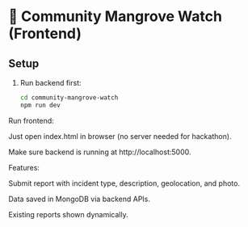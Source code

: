 # 🌱 Community Mangrove Watch (Frontend)

## Setup
1. Run backend first:
   ```bash
   cd community-mangrove-watch
   npm run dev
Run frontend:

Just open index.html in browser (no server needed for hackathon).

Make sure backend is running at http://localhost:5000.

Features:

Submit report with incident type, description, geolocation, and photo.

Data saved in MongoDB via backend APIs.

Existing reports shown dynamically.